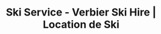 ---
title: "Ski Service - Verbier Ski Hire | Location de Ski"
url: /verbier/ski-service-verbier-ski-hire-location-de-ski/
shop: Sport
---
